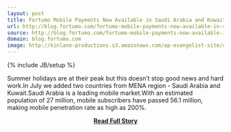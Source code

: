 ```yaml
---
layout: post
title: Fortumo Mobile Payments Now Available in Saudi Arabia and Kuwait
url: http://blog.fortumo.com/fortumo-mobile-payments-now-available-in-saudi-arabia-and-kuwait/
source: http://blog.fortumo.com/fortumo-mobile-payments-now-available-in-saudi-arabia-and-kuwait/
domain: blog.fortumo.com
image: http://kinlane-productions.s3.amazonaws.com/ap-evangelist-site/curated/screenshots/9352_api500_com.png
---
```

{% include JB/setup %}<p>Summer holidays are at their peak but this doesn’t stop good news and hard work.In July we added two countries from MENA region - Saudi Arabia and Kuwait.Saudi Arabia is a leading mobile market.With an estimated population of 27 million, mobile subscribers have passed 56.1 million, making mobile penetration rate as high as 200%.</p>
<center><p><a href="http://blog.fortumo.com/fortumo-mobile-payments-now-available-in-saudi-arabia-and-kuwait/" style='padding:25px; font-sze:18px; font-weight: bold;'>Read Full Story</a></p></center>
